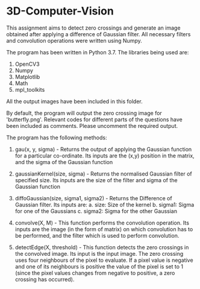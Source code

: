 # 3D-Computer-Vision
This assignment aims to detect zero crossings and generate an image obtained after applying a difference of Gaussian filter. All necessary filters and convolution operations were written using Numpy.

The program has been written in Python 3.7. The libraries being used are:
1. OpenCV3
2. Numpy
3. Matplotlib
4. Math
5. mpl_toolkits

All the output images have been included in this folder. 

By default, the program will output the zero crossing image for 'butterfly.png'. Relevant codes for different parts of the questions have been included as comments. Please uncomment the required output.

The program has the following methods:
1. gau(x, y, sigma) - Returns the output of applying the Gaussian function for a particular co-ordinate.
Its inputs are the (x,y) position in the matrix, and the sigma of the Gaussian function

2. gaussianKernel(size, sigma) - Returns the normalised Gaussian filter of specified size. Its inputs are the size
of the filter and sigma of the Gaussian function

3. diffoGaussian(size, sigma1, sigma2) - Returns the Difference of Gaussian filter. Its inputs are:
a. size: Size of the kernel
b. sigma1: Sigma for one of the Gaussians
c. sigma2: Sigma for the other Gaussian

4. convolve(X, M) - This function performs the convolution operation. Its inputs are the image (in the form of
matrix) on which convolution has to be performed, and the filter which is used to perform convolution.

5. detectEdge(X, threshold) - This function detects the zero crossings in the convolved image. Its input is
the input image. The zero crossing uses four neighbours of the pixel to evaluate. If a pixel value is negative and one of its neighbours is positive the value of the pixel is set to 1 (since the pixel values changes from negative to positive, a zero crossing has occurred).